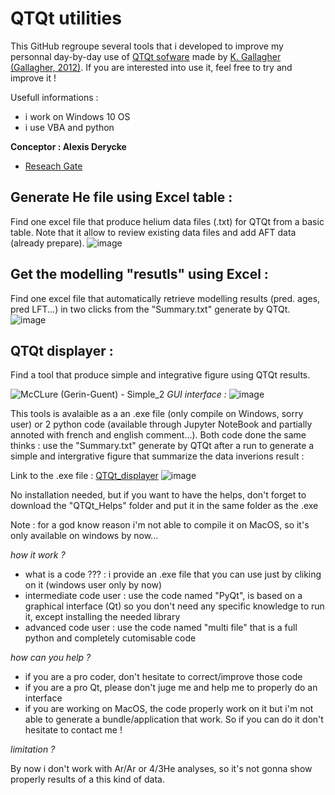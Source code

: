 # QTQt utilities

This GitHub regroupe several tools that i developed to improve my personnal day-by-day use of [QTQt sofware](https://www.thermonet.universite-paris-saclay.fr/?page_id=294&lang=en) made by [K. Gallagher](https://geosciences.univ-rennes.fr/en/interlocutors/kerry-gallagher) [(Gallagher, 2012)](https://agupubs.onlinelibrary.wiley.com/doi/full/10.1029/2011JB008825).
If you are interested into use it, feel free to try and improve it !

Usefull informations :
  - i work on Windows 10 OS
  - i use VBA and python

**Conceptor : Alexis Derycke** 
  - [Reseach Gate](https://www.researchgate.net/profile/Alexis-Derycke)
  
## Generate He file using Excel table :
Find one excel file that produce helium data files (.txt) for QTQt from a basic table. Note that it allow to review existing data files and add AFT data (already prepare).
![image](https://user-images.githubusercontent.com/130437433/231545265-1091cc0f-4e49-4be5-9c16-937fb3ab0dd6.png)

## Get the modelling "resutls" using Excel :
Find one excel file that automatically retrieve modelling results (pred. ages, pred LFT...) in two clicks from the "Summary.txt" generate by QTQt.
 ![image](https://github.com/ADerycke/QTQt-utility/assets/130437433/d9b04fdf-b5b9-439e-bfc1-9dcdb9f3f36b)

## QTQt displayer :
Find a tool that produce simple and integrative figure using QTQt results.

![McCLure (Gerin-Guent) - Simple_2](https://github.com/ADerycke/QTQt-tools/assets/130437433/c97758e6-23f7-47f2-b258-bc6c5d836475)
*GUI interface :*
![image](https://github.com/ADerycke/QTQt-tools/assets/130437433/bcca83bc-b131-41f1-b4d2-989bb2cdb8a4)

This tools is avalaible as a an .exe file (only compile on Windows, sorry user) or 2 python code (available through Jupyter NoteBook and partially annoted with french and english comment...). 
Both code done the same thinks : use the "Summary.txt" generate by QTQt after a run to generate a simple and intergrative figure that summarize the data inverions result :

Link to the .exe file :
[QTQt_displayer](https://drive.google.com/drive/folders/1_GGJ04T9lJ65IefS4SPoSup3R-byYIhL?usp=sharing)
![image](https://github.com/ADerycke/QTQt-utility/assets/130437433/515af761-44b9-47eb-872c-d141ae0ca30d)

No installation needed, but if you want to have the helps, don't forget to download the "QTQt_Helps" folder and put it in the same folder as the .exe

Note : for a god know reason i'm not able to compile it on MacOS, so it's only available on windows by now... 

*how it work ?*

  - what is a code ??? : i provide an .exe file that you can use just by cliking on it (windows user only by now)
  - intermediate code user : use the code named "PyQt", is based on a graphical interface (Qt) so you don't need any specific knowledge to run it, except installing the needed library
  - advanced code user : use the code named "multi file" that is a full python and completely cutomisable code

*how can you help ?*

  - if you are a pro coder, don't hesitate to correct/improve those code
  - if you are a pro Qt, please don't juge me and help me to properly do an interface
  - if you are working on MacOS, the code properly work on it but i'm not able to generate a bundle/application that work. So if you can do it don't hesitate to contact me !

*limitation ?*

By now i don't work with Ar/Ar or 4/3He analyses, so it's not gonna show properly results of a this kind of data.
